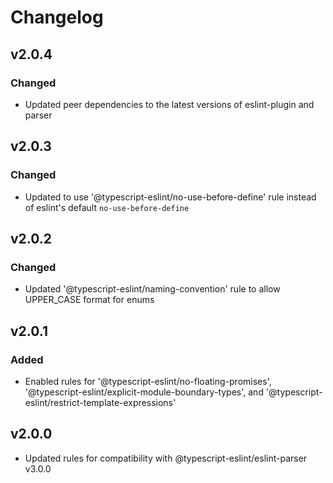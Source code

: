# Changelog

## v2.0.4
### Changed
- Updated peer dependencies to the latest versions of eslint-plugin and parser

## v2.0.3
### Changed
- Updated to use '@typescript-eslint/no-use-before-define' rule instead of eslint's default `no-use-before-define`


## v2.0.2
### Changed
- Updated '@typescript-eslint/naming-convention' rule to allow UPPER_CASE format for enums


## v2.0.1
### Added
- Enabled rules for '@typescript-eslint/no-floating-promises', '@typescript-eslint/explicit-module-boundary-types', and '@typescript-eslint/restrict-template-expressions'

## v2.0.0
- Updated rules for compatibility with @typescript-eslint/eslint-parser v3.0.0

